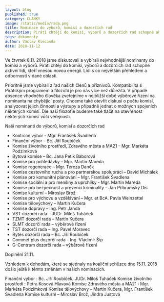 ```yaml
---
layout: blog
published: true
category: CLANKY
image: /static/media/rada.png
title: Nominace do výborů, komisí a dozorčích rad
description: Piráti chtějí do komisí, výborů a dozorčích rad schopné aktivní lidi, kteří vnesou novou energii. Musí být zároveň i odborně zdatní.
tags: dokumenty
author: Václav Klecanda
date: 2018-11-12
---
```


Ve čtvrtek 8.11. 2018 jsme diskutovali a vybírali nejvhodnější nominanty do komisí a výborů. Piráti chtějí do komisí, výborů a dozorčích rad schopné aktivní lidi, kteří vnesou novou energii.
Lidi s co největším přehledem a odborností v dané oblasti.

Prioritně jsme vybírali z řad našich členů a příznivců.
Kompatibilita s Pirátským programem a filozofií je pro nás více než důležitá.
V případě absence vhodného člověka zveřejníme v nejbližší době výběrové řízení na nominanta na chybějící posty.
Chceme také otevřít diskusi o počtu komisí, analyzovat jejich činnosti a výstupy a případně jednat o možných spojeních některých komisí.
Dle naší filozofie budeme také tlačit na otevřenost některých komisí vůči veřejnosti.

Naši nominanti do výborů, komisí a dozorčích rad
- Kontrolní výbor - Mgr. František Švadlena
- Finanční výbor – Bc. Jiří Roubíček
- Komise životního prostředí, Zdravého města a MA21 – Mgr. Markéta Podzimková
- Bytová komise – Bc. Jana Petik Baborová
- Komise pro pohledávky – Mgr. Martin Mareda
- Komise regenerace – Mgr. Tereza Daněk
- Komise cestovního ruchu a pro partnerskou spolupráci – David Michálek
- Komise pro komunitní plánování – Mgr. František Švadlena
- Komise sociální a pro menšiny a uprchlíky - Mgr. Martin Mareda
- Komise pro bezpečnost a prevenci kriminality – Jan Příbramský Dis.
- Komise kulturní – Miroslav Brož
- Komise pro výchovu a vzdělávání – Mgr. et BcA. Pavla Weinzettel
- Komise tělovýchovy – Martin Kučera
- Komise dopravy – Ing. Petr Janda
- VST dozorčí rada - JUDr. Miloš Tuháček
- TZMT dozorčí rada – Martin Kučera
- SLMT dozorčí rada – výběrové řízení
- TST dozorčí rada – Ing. Pavel Moravec
- Bytes dozorčí rada – Bc. Jiří Roubíček
- Commet plus dozorčí rada – Ing. Vladimír Šíp
- G-Centrum dozorčí rada – výběrové řízení

Doplnění 21.11. 

Vzhledem k dohodám, které se sjednaly na koaliční schůzce dne 15.11. 2018 došlo ještě k těmto změnám v našich nominacích.

Finanční výbor : Bc. Jiří Roubíček, JUDr. Miloš Tuháček
Komise životního prostředí : Petra Kosová Hlavová
Komise Zdravého města a MA21 : Mgr. Markéta Podzimková
Komise tělovýchovy – Martin Kučera, Mgr. František Švadlena
Komise kulturní – Miroslav Brož, Jindra Justová
